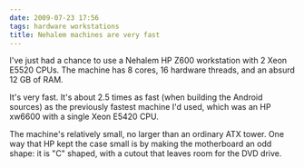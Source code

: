```yaml
---
date: 2009-07-23 17:56
tags: hardware workstations
title: Nehalem machines are very fast
---
```


I've just had a chance to use a Nehalem HP Z600 workstation with 2 Xeon E5520
CPUs. The machine has 8 cores, 16 hardware threads, and an absurd 12 GB of
RAM.

It's very fast. It's about 2.5 times as fast (when building the Android
sources) as the previously fastest machine I'd used, which was an HP xw6600
with a single Xeon E5420 CPU.

The machine's relatively small, no larger than an ordinary ATX tower. One way
that HP kept the case small is by making the motherboard an odd shape: it is
"C" shaped, with a cutout that leaves room for the DVD drive.
